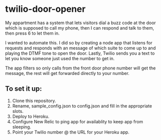 # twilio-door-opener

My appartment has a system that lets visitors dial a buzz code at the door which is supposed to call my phone, then I can respond and talk to them, then press 6 to let them in. 

I wanted to automate this. I did so by creating a node app that listens for requests and responds with an message of which suite to come up to and playing the DTMF tone to open the door. Lastly, Twilio sends you a text to let you know someone just used the number to get in.

The app filters so only calls from the front door phone number will get the message, the rest will get forwarded directly to your number.

## To set it up:
1. Clone this repository.
2. Rename, sample_config.json to config.json and fill in the appropriate slots.
3. Deploy to Heroku.
4. Configure New Relic to ping app for availablity to keep app from sleeping.
5. Point your Twilio number @ the URL for your Heroku app.
